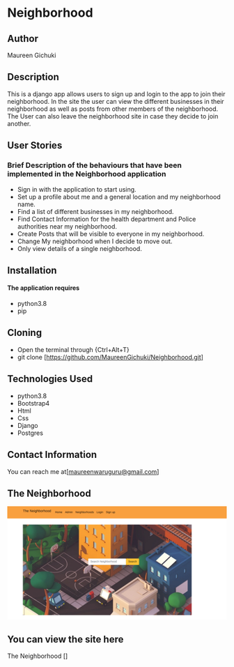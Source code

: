 # Neighborhood

## Author
Maureen Gichuki

## Description
This is a django app allows users to sign up and login to the app to join their neighborhood. In the site the user can view the different businesses in their neighborhood as well as posts from other members of the neighborhood. The User can also leave the neighborhood site in case they decide to join another.

## User Stories

### Brief Description of the behaviours that have been implemented in the Neighborhood application 

* Sign in with the application to start using.
* Set up a profile about me and a general location and my neighborhood name.
* Find a list of different businesses in my neighborhood.
* Find Contact Information for the health department and Police authorities near my neighborhood.
* Create Posts that will be visible to everyone in my neighborhood.
* Change My neighborhood when I decide to move out.
* Only view details of a single neighborhood.


## Installation
#### The application requires
* python3.8
* pip

## Cloning
* Open the terminal through {Ctrl+Alt+T}
* git clone [https://github.com/MaureenGichuki/Neighborhood.git]

## Technologies Used
* python3.8
* Bootstrap4
* Html
* Css
* Django
* Postgres

## Contact Information
You can reach me at[maureenwaruguru@gmail.com]

## The Neighborhood
![ Neighborhood](hood.png)


## You can view the site here
The Neighborhood []